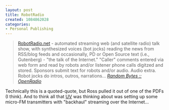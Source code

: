 ```yaml
--- 
layout: post
title: RobotRadio
created: 1084862028
categories: 
- Personal Publishing
---
```

<blockquote>
<a href="http://www.spacebrothers.com/robotradio/">RobotRadio.net</a> - automated streaming web (and satellite radio) talk show, with synthesized voices (bot jocks) reading the news from RSS/blog feeds and occasionally, PD or Open Source text (i.e., Gutenberg) - "the talk of the Internet." "Caller" comments entered via web form and read by robots and/or listener phone calls digitzed and stored. Sponsors submit text for robots and/or audio. Audio extra. Robot jocks do intros, outros, narrations...
<cite><a href="http://www.byte.org/blog/_archives/2004/5/17/71495.html">Random Bytes :: OpenRadio</a></cite>
</blockquote>

<p>Technically this is a quoted-quote, but Ross pulled it out of one of the PDFs (I think). And to think all that <a href="http://www.urbanvancouver.com" title="Vancouver news, photos, and more">UV</a> was thinking about was setting up some micro-FM transmitters with "backhaul" streaming over the Internet...</p>
